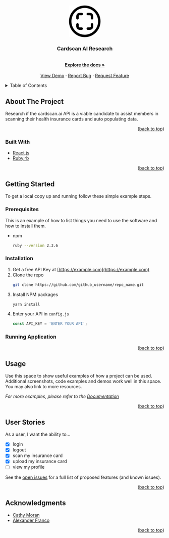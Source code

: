 <div id="top"></div>


<!-- PROJECT LOGO -->
<br />
<div align="center">
  <a href="https://github.com/morancathy/notes-rails-react-frontend">
    <img src="./src/assets/scan.png" alt="Logo" width="100" height="100">
  </a>

<h3 align="center">Cardscan AI Research</h3>

  <p align="center">
    <br />
    <a href="https://github.com/morancathy/notes-rails-react-frontend"><strong>Explore the docs »</strong></a>
    <br />
    <br />
    <a href="https://github.com/morancathy/notes-rails-react-frontend">View Demo</a>
    ·
    <a href="https://github.com/morancathy/notes-rails-react-frontend/issues">Report Bug</a>
    ·
    <a href="https://github.com/morancathy/notes-rails-react-frontend/issues">Request Feature</a>
  </p>
</div>



<!-- TABLE OF CONTENTS -->
<details>
  <summary>Table of Contents</summary>
  <ol>
    <li>
      <a href="#about-the-project">About The Project</a>
      <ul>
        <li><a href="#built-with">Built With</a></li>
      </ul>
    </li>
    <li>
      <a href="#getting-started">Getting Started</a>
      <ul>
        <li><a href="#prerequisites">Prerequisites</a></li>
        <li><a href="#installation">Installation</a></li>
      </ul>
    </li>
    <li><a href="#usage">Usage</a></li>
    <li><a href="#roadmap">Roadmap</a></li>
    <li><a href="#acknowledgments">Acknowledgments</a></li>
  </ol>
</details>



<!-- ABOUT THE PROJECT -->
## About The Project

Research if the cardscan.ai API is a viable candidate to assist members in scanning their health insurance cards and auto populating data.

<p align="right">(<a href="#top">back to top</a>)</p>



### Built With

* [React.js](https://reactjs.org/)
* [Ruby.rb](https://reactjs.org/)

<p align="right">(<a href="#top">back to top</a>)</p>



<!-- GETTING STARTED -->
## Getting Started

To get a local copy up and running follow these simple example steps.

### Prerequisites

This is an example of how to list things you need to use the software and how to install them.
* npm
  ```sh
  ruby --version 2.3.6
  ```
### Installation

1. Get a free API Key at [https://example.com](https://example.com)
2. Clone the repo
   ```sh
   git clone https://github.com/github_username/repo_name.git
   ```
3. Install NPM packages
   ```sh
   yarn install
   ```
4. Enter your API in `config.js`
   ```js
   const API_KEY = 'ENTER YOUR API';
   ```

### Running Application

<p align="right">(<a href="#top">back to top</a>)</p>

<!-- USAGE EXAMPLES -->
## Usage

Use this space to show useful examples of how a project can be used. Additional screenshots, code examples and demos work well in this space. You may also link to more resources.

_For more examples, please refer to the [Documentation](https://example.com)_

<p align="right">(<a href="#top">back to top</a>)</p>



<!-- ROADMAP -->
## User Stories

As a user, I want the ability to...
- [X] login
- [X] logout
- [X] scan my insurance card
- [X] upload my insurance card
- [ ] view my profile

See the [open issues](https://github.com/github_username/repo_name/issues) for a full list of proposed features (and known issues).

<p align="right">(<a href="#top">back to top</a>)</p>



<!-- ACKNOWLEDGMENTS -->
## Acknowledgments

* [Cathy Moran](https://github.com/morancathy)
* [Alexander Franco](https://github.com/alexfranco12)

<p align="right">(<a href="#top">back to top</a>)</p>



<!-- MARKDOWN LINKS & IMAGES -->
<!-- https://www.markdownguide.org/basic-syntax/#reference-style-links -->
[contributors-shield]: https://img.shields.io/github/contributors/github_username/repo_name.svg?style=for-the-badge
[contributors-url]: https://github.com/github_username/repo_name/graphs/contributors
[forks-shield]: https://img.shields.io/github/forks/github_username/repo_name.svg?style=for-the-badge
[forks-url]: https://github.com/github_username/repo_name/network/members
[stars-shield]: https://img.shields.io/github/stars/github_username/repo_name.svg?style=for-the-badge
[stars-url]: https://github.com/github_username/repo_name/stargazers
[issues-shield]: https://img.shields.io/github/issues/github_username/repo_name.svg?style=for-the-badge
[issues-url]: https://github.com/github_username/repo_name/issues
[license-shield]: https://img.shields.io/github/license/github_username/repo_name.svg?style=for-the-badge
[license-url]: https://github.com/github_username/repo_name/blob/master/LICENSE.txt
[linkedin-shield]: https://img.shields.io/badge/-LinkedIn-black.svg?style=for-the-badge&logo=linkedin&colorB=555
[linkedin-url]: https://linkedin.com/in/linkedin_username
[product-screenshot]: images/screenshot.png